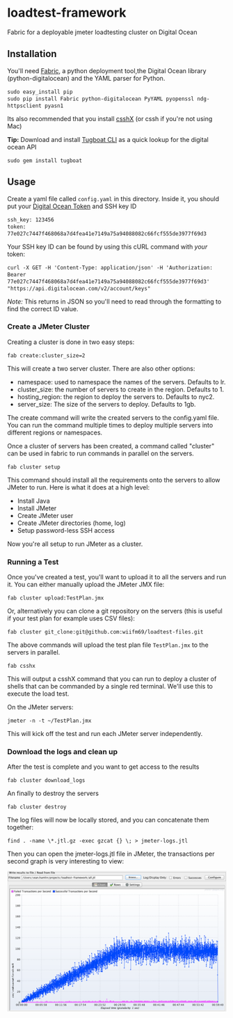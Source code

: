 # loadtest-framework

Fabric for a deployable jmeter loadtesting cluster on Digital Ocean

## Installation

You'll need [Fabric](http://www.fabfile.org/), a python deployment tool,the Digital Ocean library (python-digitalocean) and the YAML parser for Python.

```
sudo easy_install pip
sudo pip install Fabric python-digitalocean PyYAML pyopenssl ndg-httpsclient pyasn1
```

Its also recommended that you install [csshX](https://github.com/brockgr/csshx) (or cssh if you're not using Mac)

**Tip:** Download and install [Tugboat CLI](https://github.com/pearkes/tugboat) as a quick lookup for the digital ocean API

```
sudo gem install tugboat
```

## Usage

Create a yaml file called <code>config.yaml</code> in this directory. Inside it, you should put your [Digital Ocean Token](https://www.digitalocean.com/community/tutorials/how-to-use-the-digitalocean-api-v2) and SSH key ID

```
ssh_key: 123456
token: 77e027c7447f468068a7d4fea41e7149a75a94088082c66fcf555de3977f69d3
```

Your SSH key ID can be found by using this cURL command with *your* token:
```
curl -X GET -H 'Content-Type: application/json' -H 'Authorization: Bearer 77e027c7447f468068a7d4fea41e7149a75a94088082c66fcf555de3977f69d3' "https://api.digitalocean.com/v2/account/keys"
```
*Note:* This returns in JSON so you'll need to read through the formatting to find the correct ID value.

### Create a JMeter Cluster

Creating a cluster is done in two easy steps:

```
fab create:cluster_size=2
```

This will create a two server cluster. There are also other options:

* namespace: used to namespace the names of the servers. Defaults to lr.
* cluster_size: the number of servers to create in the region. Defaults to 1.
* hosting_region: the region to deploy the servers to. Defaults to nyc2.
* server_size: The size of the servers to deploy. Defaults to 1gb.

The create command will write the created servers to the config.yaml file. You can run the command multiple times to deploy multiple servers into different regions or namespaces.

Once a cluster of servers has been created, a command called "cluster" can be used in fabric to run commands in parallel on the servers.

```
fab cluster setup
```

This command should install all the requirements onto the servers to allow JMeter to run. Here is what it does at a high level:

* Install Java
* Install JMeter
* Create JMeter user
* Create JMeter directories (home, log)
* Setup password-less SSH access

Now you're all setup to run JMeter as a cluster.

### Running a Test

Once you've created a test, you'll want to upload it to all the servers and run it. You can either manually upload the JMeter JMX file:

```
fab cluster upload:TestPlan.jmx
```

Or, alternatively you can clone a git repository on the servers (this is useful if your test plan for example uses CSV files):

```
fab cluster git_clone:git@github.com:wiifm69/loadtest-files.git
```

The above commands will upload the test plan file <code>TestPlan.jmx</code> to the servers in parallel.

```
fab csshx
```

This will output a csshX command that you can run to deploy a cluster of shells that can be commanded by a single red terminal. We'll use this to execute the load test.

On the JMeter servers:

```
jmeter -n -t ~/TestPlan.jmx
```

This will kick off the test and run each JMeter server independently.

### Download the logs and clean up

After the test is complete and you want to get access to the results

```
fab cluster download_logs
```

An finally to destroy the servers

```
fab cluster destroy
```

The log files will now be locally stored, and you can concatenate them together:

```
find . -name \*.jtl.gz -exec gzcat {} \; > jmeter-logs.jtl
```

Then you can open the jmeter-logs.jtl file in JMeter, the transactions per second graph is very interesting to view:

![transactions per second graph example](images/transaction-per-second.png)
